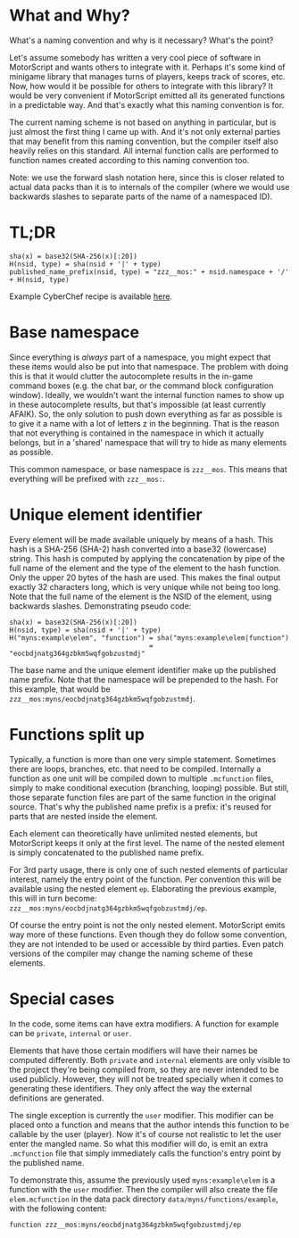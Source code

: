 # What and Why?

What's a naming convention and why is it necessary? What's the point?

Let's assume somebody has written a very cool piece of software in MotorScript and wants others to integrate with it.
Perhaps it's some kind of minigame library that manages turns of players, keeps track of scores, etc.
Now, how would it be possible for others to integrate with this library? It would be very convenient if MotorScript
emitted all its generated functions in a predictable way. And that's exactly what this naming convention is for.

The current naming scheme is not based on anything in particular, but is just almost the first thing I came up with.
And it's not only external parties that may benefit from this naming convention, but the compiler itself also heavily
relies on this standard. All internal function calls are performed to function names created according to this naming
convention too.

Note: we use the forward slash notation here, since this is closer related to actual data packs than it is to internals
of the compiler (where we would use backwards slashes to separate parts of the name of a namespaced ID).

# TL;DR

```text
sha(x) = base32(SHA-256(x)[:20])
H(nsid, type) = sha(nsid + '|' + type)
published_name_prefix(nsid, type) = "zzz__mos:" + nsid.namespace + '/' + H(nsid, type)
```

Example CyberChef recipe is available [here][CyberChef recipe].

# Base namespace

Since everything is _always_ part of a namespace, you might expect that these items would also be put into that
namespace. The problem with doing this is that it would clutter the autocomplete results in the in-game command boxes
(e.g. the chat bar, or the command block configuration window). Ideally, we wouldn't want the internal function names to
show up in these autocomplete results, but that's impossible (at least currently AFAIK). So, the only solution to push
down everything as far as possible is to give it a name with a lot of letters z in the beginning. That is the reason
that not everything is contained in the namespace in which it actually belongs, but in a 'shared' namespace that will
try to hide as many elements as possible.

This common namespace, or base namespace is `zzz__mos`. This means that everything will be prefixed with `zzz__mos:`.

# Unique element identifier

Every element will be made available uniquely by means of a hash. This hash is a SHA-256 (SHA-2) hash converted into a
base32 (lowercase) string. This hash is computed by applying the concatenation by pipe of the full name of the element
and the type of the element to the hash function. Only the upper 20 bytes of the hash are used. This makes the final
output exactly 32 characters long, which is very unique while not being too long.
Note that the full name of the element is the NSID of the element, using backwards slashes.
Demonstrating pseudo code:

```text
sha(x) = base32(SHA-256(x)[:20])
H(nsid, type) = sha(nsid + '|' + type)
H("myns:example\elem", "function") = sha("myns:example\elem|function")
                                   = "eocbdjnatg364gzbkm5wqfgobzustmdj"
```

The base name and the unique element identifier make up the published name prefix. Note that the namespace will be
prepended to the hash.
For this example, that would be `zzz__mos:myns/eocbdjnatg364gzbkm5wqfgobzustmdj`.

# Functions split up

Typically, a function is more than one very simple statement. Sometimes there are loops, branches, etc. that need to be
compiled. Internally a function as one unit will be compiled down to multiple `.mcfunction` files, simply to make
conditional execution (branching, looping) possible. But still, those separate function files are part of the same
function in the original source. That's why the published name prefix is a prefix: it's reused for parts that are nested
inside the element.

Each element can theoretically have unlimited nested elements, but MotorScript keeps it only at the first level. The
name of the nested element is simply concatenated to the published name prefix.

For 3rd party usage, there is only one of such nested elements of particular interest, namely the entry point of the
function. Per convention this will be available using the nested element `ep`.
Elaborating the previous example, this will in turn become: `zzz__mos:myns/eocbdjnatg364gzbkm5wqfgobzustmdj/ep`.

Of course the entry point is not the only nested element. MotorScript emits way more of these functions. Even though
they do follow some convention, they are not intended to be used or accessible by third parties. Even patch versions of
the compiler may change the naming scheme of these elements.

[//]: <> (Maybe give a list of currently internally used elements)

# Special cases

In the code, some items can have extra modifiers. A function for example can be `private`, `internal` or `user`.

Elements that have those certain modifiers will have their names be computed differently. Both `private` and `internal`
elements are only visible to the project they're being compiled from, so they are never intended to be used publicly.
However, they will not be treated specially when it comes to generating these identifiers. They only affect the way the
external definitions are generated.

The single exception is currently the `user` modifier. This modifier can be placed onto a function and means that the
author intends this function to be callable by the user (player). Now it's of course not realistic to let the user enter
the mangled name. So what this modifier will do, is emit an extra `.mcfunction` file that simply immediately calls the
function's entry point by the published name.

To demonstrate this, assume the previously used `myns:example\elem` is a function with the `user` modifier. Then the
compiler will also create the file `elem.mcfunction` in the data pack directory `data/myns/functions/example`, with the
following content:

```mcfunction
function zzz__mos:myns/eocbdjnatg364gzbkm5wqfgobzustmdj/ep
```

[CyberChef recipe]: https://gchq.github.io/CyberChef/#recipe=SHA2('256')From_Hex('Auto')Take_bytes(0,20,false)To_Base32('a-z2-7%3D')&input=bXluczpleGFtcGxlXGVsZW18ZnVuY3Rpb24
